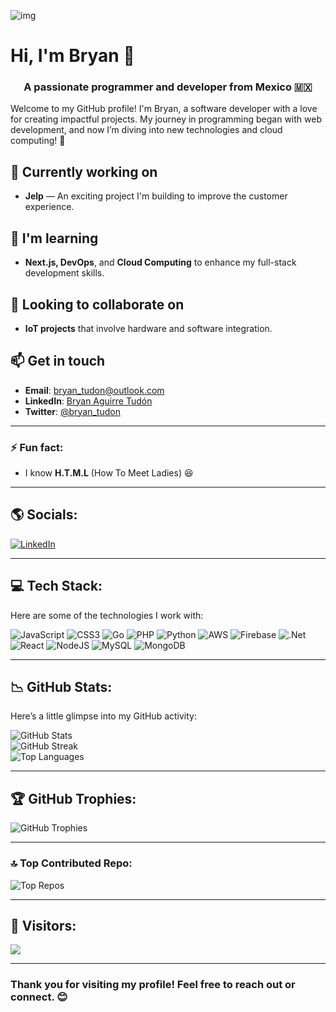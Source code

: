 ![img](https://user-images.githubusercontent.com/64910219/116794848-e3956580-aa95-11eb-817e-a4b75e9d1ed9.png)

# Hi, I'm Bryan 👋

<h3 align="center">A passionate programmer and developer from Mexico 🇲🇽</h3>

Welcome to my GitHub profile! I'm Bryan, a software developer with a love for creating impactful projects. My journey in programming began with web development, and now I’m diving into new technologies and cloud computing! 🚀

## 🔭 Currently working on
- **Jelp** — An exciting project I'm building to improve the customer experience.

## 🌱 I'm learning
- **Next.js, DevOps**, and **Cloud Computing** to enhance my full-stack development skills.

## 👯 Looking to collaborate on
- **IoT projects** that involve hardware and software integration.

## 📫 Get in touch
- **Email**: [bryan_tudon@outlook.com](mailto:bryan_tudon@outlook.com)
- **LinkedIn**: [Bryan Aguirre Tudón](https://www.linkedin.com/in/bryan-aguirre-tudon-055316252/)
- **Twitter**: [@bryan_tudon](https://twitter.com/bryan_tudon)

---

### ⚡ Fun fact:
- I know **H.T.M.L** (How To Meet Ladies) 😆

---

## ​🌎 Socials:
<p align="left">
  <a href="https://www.linkedin.com/in/bryan-aguirre-tudon-055316252/">
    <img src="https://img.shields.io/badge/LinkedIn-%230077B5.svg?logo=linkedin&logoColor=white" alt="LinkedIn" />
  </a>
</p>

---

## 💻 Tech Stack:
Here are some of the technologies I work with:

![JavaScript](https://img.shields.io/badge/javascript-%23323330.svg?style=for-the-badge&logo=javascript&logoColor=%23F7DF1E) ![CSS3](https://img.shields.io/badge/css3-%231572B6.svg?style=for-the-badge&logo=css3&logoColor=white) ![Go](https://img.shields.io/badge/go-%2300ADD8.svg?style=for-the-badge&logo=go&logoColor=white) ![PHP](https://img.shields.io/badge/php-%23777BB4.svg?style=for-the-badge&logo=php&logoColor=white) ![Python](https://img.shields.io/badge/python-3670A0?style=for-the-badge&logo=python&logoColor=ffdd54) ![AWS](https://img.shields.io/badge/AWS-%23FF9900.svg?style=for-the-badge&logo=amazon-aws&logoColor=white) ![Firebase](https://img.shields.io/badge/firebase-%23039BE5.svg?style=for-the-badge&logo=firebase) ![.Net](https://img.shields.io/badge/.NET-5C2D91?style=for-the-badge&logo=.net&logoColor=white) ![React](https://img.shields.io/badge/react-%2320232a.svg?style=for-the-badge&logo=react&logoColor=%2361DAFB) ![NodeJS](https://img.shields.io/badge/node.js-6DA55F?style=for-the-badge&logo=node.js&logoColor=white) ![MySQL](https://img.shields.io/badge/mysql-4479A1.svg?style=for-the-badge&logo=mysql&logoColor=white) ![MongoDB](https://img.shields.io/badge/MongoDB-%234ea94b.svg?style=for-the-badge&logo=mongodb&logoColor=white)

---

## 📉 GitHub Stats:
Here’s a little glimpse into my GitHub activity:

![GitHub Stats](https://github-readme-stats.vercel.app/api?username=bat-e404&theme=dracula&hide_border=false&include_all_commits=false&count_private=false)  
![GitHub Streak](https://github-readme-streak-stats.herokuapp.com/?user=bat-e404&theme=dracula&hide_border=false)  
![Top Languages](https://github-readme-stats.vercel.app/api/top-langs/?username=bat-e404&theme=dracula&hide_border=false&include_all_commits=false&count_private=false&layout=compact)

---

## 🏆 GitHub Trophies:
![GitHub Trophies](https://github-profile-trophy.vercel.app/?username=bat-e404&theme=dracula&no-frame=true&no-bg=false&margin-w=4)

---

### 🔝 Top Contributed Repo:
![Top Repos](https://github-contributor-stats.vercel.app/api?username=bat-e404&limit=5&theme=dracula&combine_all_yearly_contributions=true)

---

## 🔗 Visitors:
[![](https://visitcount.itsvg.in/api?id=bat-e404&icon=2&color=10)](https://visitcount.itsvg.in)

---
### Thank you for visiting my profile! Feel free to reach out or connect. 😊
